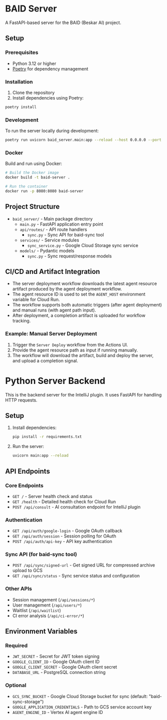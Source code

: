 # BAID Server

A FastAPI-based server for the BAID (Beskar AI) project.

## Setup

### Prerequisites

- Python 3.12 or higher
- [Poetry](https://python-poetry.org/) for dependency management

### Installation

1. Clone the repository
2. Install dependencies using Poetry:

```bash
poetry install
```

### Development

To run the server locally during development:

```bash
poetry run uvicorn baid_server.main:app --reload --host 0.0.0.0 --port 8080
```

### Docker

Build and run using Docker:

```bash
# Build the Docker image
docker build -t baid-server .

# Run the container
docker run -p 8080:8080 baid-server
```

## Project Structure

- `baid_server/` - Main package directory
  - `main.py` - FastAPI application entry point
  - `api/routes/` - API route handlers
    - `sync.py` - Sync API for baid-sync tool
  - `services/` - Service modules
    - `sync_service.py` - Google Cloud Storage sync service
  - `models/` - Pydantic models
    - `sync.py` - Sync request/response models

## CI/CD and Artifact Integration

- The server deployment workflow downloads the latest agent resource artifact produced by the agent deployment workflow.
- The agent resource ID is used to set the `AGENT_HOST` environment variable for Cloud Run.
- The workflow supports both automatic triggers (after agent deployment) and manual runs (with agent path input).
- After deployment, a completion artifact is uploaded for workflow tracking.

### Example: Manual Server Deployment

1. Trigger the `Server Deploy` workflow from the Actions UI.
2. Provide the agent resource path as input if running manually.
3. The workflow will download the artifact, build and deploy the server, and upload a completion signal.

# Python Server Backend

This is the backend server for the IntelliJ plugin. It uses FastAPI for handling HTTP requests.

## Setup

1. Install dependencies:
   ```bash
   pip install -r requirements.txt
   ```
2. Run the server:
   ```bash
   uvicorn main:app --reload
   ```

## API Endpoints

### Core Endpoints
- `GET /` - Server health check and status
- `GET /health` - Detailed health check for Cloud Run
- `POST /api/consult` - AI consultation endpoint for IntelliJ plugin

### Authentication
- `GET /api/auth/google-login` - Google OAuth callback
- `GET /api/auth/session` - Session polling for OAuth
- `POST /api/auth/api-key` - API key authentication

### Sync API (for baid-sync tool)
- `POST /api/sync/signed-url` - Get signed URL for compressed archive upload to GCS
- `GET /api/sync/status` - Sync service status and configuration

### Other APIs
- Session management (`/api/sessions/*`)
- User management (`/api/users/*`)
- Waitlist (`/api/waitlist`)
- CI error analysis (`/api/ci-error/*`)

## Environment Variables

### Required
- `JWT_SECRET` - Secret for JWT token signing
- `GOOGLE_CLIENT_ID` - Google OAuth client ID
- `GOOGLE_CLIENT_SECRET` - Google OAuth client secret
- `DATABASE_URL` - PostgreSQL connection string

### Optional
- `GCS_SYNC_BUCKET` - Google Cloud Storage bucket for sync (default: "baid-sync-storage")
- `GOOGLE_APPLICATION_CREDENTIALS` - Path to GCS service account key
- `AGENT_ENGINE_ID` - Vertex AI agent engine ID
